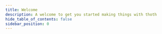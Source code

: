 ```yaml
---
title: Welcome
description: A welcome to get you started making things with thoth
hide_table_of_contents: false
sidebar_position: 0
---
```

